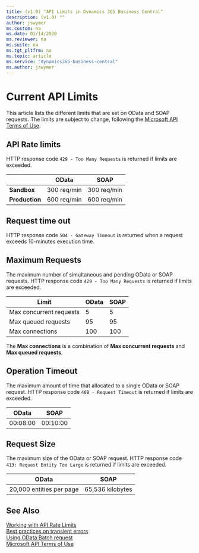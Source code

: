 ```yaml
---
title: (v1.0) "API Limits in Dynamics 365 Business Central"
description: (v1.0) ""
author: jswymer
ms.custom: na
ms.date: 01/14/2020
ms.reviewer: na
ms.suite: na
ms.tgt_pltfrm: na
ms.topic: article
ms.service: "dynamics365-business-central"
ms.author: jswymer
---
```


# Current API Limits  

This article lists the different limits that are set on OData and SOAP requests. The limits are subject to change, following the [Microsoft API Terms of Use](https://docs.microsoft.com/legal/microsoft-apis/terms-of-use).

## API Rate limits

HTTP response code `429 - Too Many Requests` is returned if limits are exceeded.

|              |OData|SOAP|
|--------------|-----|----| 
|**Sandbox**   |300 req/min|300 req/min|
|**Production**|600 req/min|600 req/min|

## Request time out

HTTP response code `504 - Gateway Timeout` is returned when a request exceeds 10-minutes execution time.

## Maximum Requests

The maximum number of simultaneous and pending OData or SOAP requests. HTTP response code `429 - Too Many Requests` is returned if limits are exceeded.

|Limit|OData|SOAP|
|-----|-----|----| 
|Max concurrent requests|5|5|
|Max queued requests |95|95|
|Max connections|100|100|

The **Max connections** is a combination of **Max concurrent requests** and **Max queued requests**.

## Operation Timeout

The maximum amount of time that allocated to a single OData or SOAP request. HTTP response code `408 - Request Timeout` is returned if limits are exceeded.

|OData|SOAP|
|-----|----| 
|00:08:00|00:10:00|

## Request Size

The maximum size of the OData or SOAP request. HTTP response code `413: Request Entity Too Large` is returned if limits are exceeded.

|OData|SOAP|
|-----|----| 
|20,000 entities per page|65,536 kilobytes|


## See Also

[Working with API Rate Limits](dynamics-rate-limits.md)  
[Best practices on transient errors](https://docs.microsoft.com/azure/architecture/best-practices/transient-faults)  
[Using OData Batch request](https://docs.microsoft.com/openspecs/windows_protocols/ms-odata/dd99aa5c-d81e-4eac-9e07-039491356bf6)  
[Microsoft API Terms of Use](https://docs.microsoft.com/legal/microsoft-apis/terms-of-use)